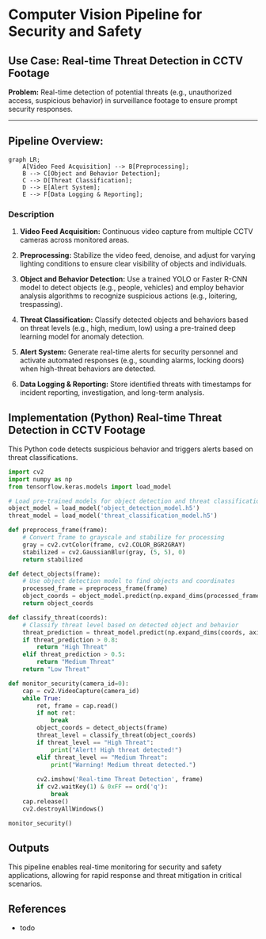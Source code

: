 # Computer Vision Pipeline for Security and Safety 

## Use Case: Real-time Threat Detection in CCTV Footage

**Problem:** Real-time detection of potential threats (e.g., unauthorized access, suspicious behavior) in surveillance footage to ensure prompt security responses.

---

## **Pipeline Overview:**

```mermaid
graph LR;
    A[Video Feed Acquisition] --> B[Preprocessing];
    B --> C[Object and Behavior Detection];
    C --> D[Threat Classification];
    D --> E[Alert System];
    E --> F[Data Logging & Reporting];
```

### Description

1. **Video Feed Acquisition:** Continuous video capture from multiple CCTV cameras across monitored areas.

2. **Preprocessing:** Stabilize the video feed, denoise, and adjust for varying lighting conditions to ensure clear visibility of objects and individuals.

3. **Object and Behavior Detection:** Use a trained YOLO or Faster R-CNN model to detect objects (e.g., people, vehicles) and employ behavior analysis algorithms to recognize suspicious actions (e.g., loitering, trespassing).

4. **Threat Classification:** Classify detected objects and behaviors based on threat levels (e.g., high, medium, low) using a pre-trained deep learning model for anomaly detection.

5. **Alert System:** Generate real-time alerts for security personnel and activate automated responses (e.g., sounding alarms, locking doors) when high-threat behaviors are detected.

6. **Data Logging & Reporting:** Store identified threats with timestamps for incident reporting, investigation, and long-term analysis.


## **Implementation (Python)** Real-time Threat Detection in CCTV Footage  

This Python code detects suspicious behavior and triggers alerts based on threat classifications.

```python
import cv2
import numpy as np
from tensorflow.keras.models import load_model

# Load pre-trained models for object detection and threat classification
object_model = load_model('object_detection_model.h5')
threat_model = load_model('threat_classification_model.h5')

def preprocess_frame(frame):
    # Convert frame to grayscale and stabilize for processing
    gray = cv2.cvtColor(frame, cv2.COLOR_BGR2GRAY)
    stabilized = cv2.GaussianBlur(gray, (5, 5), 0)
    return stabilized

def detect_objects(frame):
    # Use object detection model to find objects and coordinates
    processed_frame = preprocess_frame(frame)
    object_coords = object_model.predict(np.expand_dims(processed_frame, axis=0))
    return object_coords

def classify_threat(coords):
    # Classify threat level based on detected object and behavior
    threat_prediction = threat_model.predict(np.expand_dims(coords, axis=0))
    if threat_prediction > 0.8:
        return "High Threat"
    elif threat_prediction > 0.5:
        return "Medium Threat"
    return "Low Threat"

def monitor_security(camera_id=0):
    cap = cv2.VideoCapture(camera_id)
    while True:
        ret, frame = cap.read()
        if not ret:
            break
        object_coords = detect_objects(frame)
        threat_level = classify_threat(object_coords)
        if threat_level == "High Threat":
            print("Alert! High threat detected!")
        elif threat_level == "Medium Threat":
            print("Warning! Medium threat detected.")
        
        cv2.imshow('Real-time Threat Detection', frame)
        if cv2.waitKey(1) & 0xFF == ord('q'):
            break
    cap.release()
    cv2.destroyAllWindows()

monitor_security()
```

## Outputs

This pipeline enables real-time monitoring for security and safety applications, allowing for rapid response and threat mitigation in critical scenarios.

## References
- todo